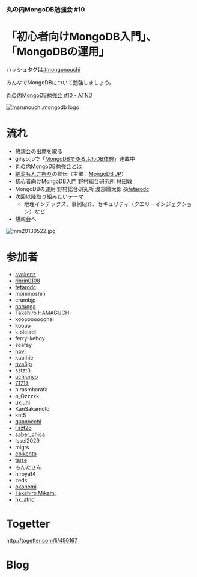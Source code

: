 ### 丸の内MongoDB勉強会 #10

# 「初心者向けMongoDB入門」、「MongoDBの運用」

ハッシュタグは[#mongonouchi](https://twitter.com/search?q=%23mongonouchi&src=hash)

みんなでMongoDBについて勉強しましょう。  

[丸の内MongoDB勉強会 #10 - ATND](http://atnd.org/events/39093)

![marunouchi.mongodb logo](http://syokenz.github.com/marunouchi-mongodb/images/mongodb_logo.png)

# 流れ
* 懇親会の出席を取る
* gihyo.jpで「[MongoDBでゆるふわDB体験](http://gihyo.jp/dev/serial/01/mongodb)」連載中
* [丸の内MongoDB勉強会とは](http://rinrin0108.github.io/slides/mongonouchi/#0)
* [納涼もんご祭り](http://crumb.jp/mongo/noryo2013/top)の宣伝（主催：[MongoDB JP](http://crumb.jp/mongo/main)）
* 初心者向けMongoDB入門 野村総合研究所 [林田敦](http://www.facebook.com/atsushi.hayashida.5)
* MongoDBの運用 野村総合研究所 渡部徹太郎 [@fetarodc](http://twitter.com/fetarodc)
* 次回以降取り組みたいテーマ
  * 地理インデックス、事例紹介、セキュリティ（クエリーインジェクション）など
* 懇親会へ

![mm20130522.jpg](http://syokenz.github.com/marunouchi-mongodb/images/mm20130522.jpg)

# 参加者
* [syokenz](http://twitter.com/syokenz)
* [rinrin0108](http://twitter.com/rinrin0108)
* [fetarodc](http://twitter.com/fetarodc)
* mominoshin
* crumbjp
* [naruoga](http://twitter.com/naruoga)
* Takahiro HAMAGUCHI
* kooooooooohei
* koooo
* k.pleiadi
* ferrylikeboy
* seafay
* [novi](http://twitter.com/novi_)
* kubihie
* [nya3jp](http://twitter.com/nya3jp)
* sstat3
* [uchiunyo](http://twitter.com/uchiunyo)
* [71713](http://twitter.com/x71713)
* hirasmharafa
* o_Ozzzzk
* [ukiuni](http://twitter.com/ukiuni)
* KanSakamoto
* knt5
* [quanocchi](http://twitter.com/quanocchi)
* [liszt26](http://twitter.com/liszt26)
* saber_chica
* Issei2029
* migrs
* [ebikento](http://twitter.com/ebikento)
* [taise](http://twitter.com/taise_515)
* もんたさん
* hiroya14
* zeds
* [okonomi](http://twitter.com/okonomi)
* [Takahiro Mikami](http://twitter.com/bednorz35)
* hk_atnd


# Togetter

http://togetter.com/li/490167

# Blog
